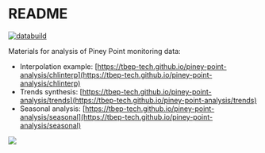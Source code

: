 # README

[![databuild](https://github.com/tbep-tech/piney-point-analysis/workflows/databuild/badge.svg)](https://github.com/tbep-tech/piney-point-analysis/actions)

Materials for analysis of Piney Point monitoring data: 

* Interpolation example: [https://tbep-tech.github.io/piney-point-analysis/chlinterp](https://tbep-tech.github.io/piney-point-analysis/chlinterp)
* Trends synthesis: [https://tbep-tech.github.io/piney-point-analysis/trends](https://tbep-tech.github.io/piney-point-analysis/trends)
* Seasonal analysis: [https://tbep-tech.github.io/piney-point-analysis/seasonal](https://tbep-tech.github.io/piney-point-analysis/seasonal)

![](https://tbep-tech.github.io/piney-point-analysis/wqani.gif)
